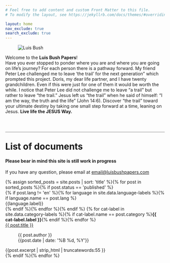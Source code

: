 ```yaml
---
# Feel free to add content and custom Front Matter to this file.
# To modify the layout, see https://jekyllrb.com/docs/themes/#overriding-theme-defaults

layout: home
nav_exclude: true
search_exclude: true
---
```

<div class="introduction">
<figure>
<img src="{{ site.url }}{{ site.baseurl }}/assets/images/Luis_Bush_600px.jpg" alt="Luis Bush" />
</figure>
<p>Welcome to the <strong>Luis Bush Papers</strong>!<br> Have you ever stopped to ponder where you are and where you are going on life’s journey? For each person there is a pathway forward. My friend Peter Lee challenged me to leave ‘the trail’ for the next generation” which prompted this project. Doris, my dear life partner, and I have twenty grandchildren. Even if this were just for one of them it would be worth the while. I notice that Peter Lee did not challenge me to leave “a trail” but rather to leave “the trail.” Jesus left us “the trail” when he said of himself: “I am the way, the truth and the life” (John 14:6).  Discover “the trail” toward your ultimate destiny by taking one small step forward at a time, leaning on Jesus. <strong>Live life the JESUS Way.</strong></p>
</div>
<h1 style="border-top: 1px solid grey; margin-top: 2em; padding-top: 1em;">List of documents</h1>
<h4>Please bear in mind this site is still work in progress</h4>
<p>If you have any question, please email at <a href="mailto:email@luisbushpapers.com">email@luisbushpapers.com</a></p>
<div class="article-container">
  {% assign sorted_posts = site.posts | sort: 'title' %}{% for post in sorted_posts %}{% if post.status == 'published' %}
    <div class="article-list">
      <div class="article-category">
        {% if post.lang != 'en' %}{% for language in site.data.language-labels %}{% if language.name == post.lang %}<div class="language-indicator {{language.css-label}}">{{language.label}}</div>{% endif %}{% endfor %}{% endif %}
        {% for cat-label in site.data.category-labels %}{% if cat-label.name == post.category %}<strong>{{ cat-label.label }}</strong>{% endif %}{% endfor %}
      </div>
      <div class="article-summary">
        <a href="{{ post.url | prepend: site.baseurl }}">{{ post.title }}</a><br>
        <figure class="author-date">
          <div class="author">{{ post.author }}</div>
          <div class="publication-date"><time datetime="{{post.date | date: '%F'}}">{{post.date | date: '%B %d, %Y'}}</time></div>
        </figure>
        <div class="excerpt">{{post.excerpt | strip_html | truncatewords:55 }}</div>
      </div>
    </div>
  {% endif %}{% endfor %}
</div>

